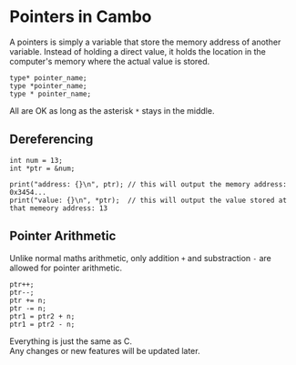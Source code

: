 # Pointers in Cambo
A pointers is simply a variable that store the memory address of another 
variable. Instead of holding a direct value, it holds the location in the  
computer's memory where the actual value is stored.

```
type* pointer_name;
type *pointer_name;
type * pointer_name;
```
All are OK as long as the asterisk `*` stays in the middle.


## Dereferencing
```
int num = 13;
int *ptr = &num;

print("address: {}\n", ptr); // this will output the memory address: 0x3454...
print("value: {}\n", *ptr);  // this will output the value stored at that memeory address: 13
```
  

## Pointer Arithmetic
Unlike normal maths arithmetic, only addition `+` and substraction `-` are allowed 
for pointer arithmetic.

```
ptr++;
ptr--;
ptr += n;
ptr -= n;
ptr1 = ptr2 + n;
ptr1 = ptr2 - n;
```

Everything is just the same as C.  
Any changes or new features will be updated later.

